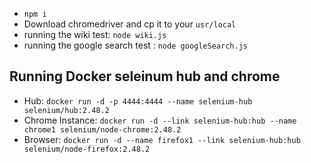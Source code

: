 - `npm i`
- Download chromedriver and cp it to your `usr/local`
- running the wiki test: `node wiki.js`
- running the google search test : `node googleSearch.js`


## Running Docker seleinum hub and chrome

- Hub: `docker run -d -p 4444:4444 --name selenium-hub selenium/hub:2.48.2`
- Chrome Instance: `docker run -d --link selenium-hub:hub --name chrome1 selenium/node-chrome:2.48.2`
- Browser: `docker run -d --name firefox1 --link selenium-hub:hub selenium/node-firefox:2.48.2`
